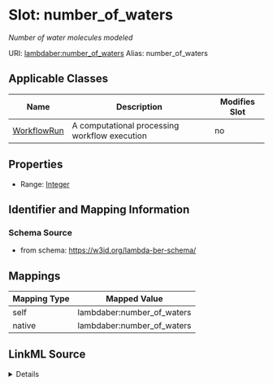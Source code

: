 

# Slot: number_of_waters 


_Number of water molecules modeled_





URI: [lambdaber:number_of_waters](https://w3id.org/lambda-ber-schema/number_of_waters)
Alias: number_of_waters

<!-- no inheritance hierarchy -->





## Applicable Classes

| Name | Description | Modifies Slot |
| --- | --- | --- |
| [WorkflowRun](WorkflowRun.md) | A computational processing workflow execution |  no  |






## Properties

* Range: [Integer](Integer.md)




## Identifier and Mapping Information






### Schema Source


* from schema: https://w3id.org/lambda-ber-schema/




## Mappings

| Mapping Type | Mapped Value |
| ---  | ---  |
| self | lambdaber:number_of_waters |
| native | lambdaber:number_of_waters |




## LinkML Source

<details>
```yaml
name: number_of_waters
description: Number of water molecules modeled
from_schema: https://w3id.org/lambda-ber-schema/
rank: 1000
alias: number_of_waters
owner: WorkflowRun
domain_of:
- WorkflowRun
range: integer

```
</details>
